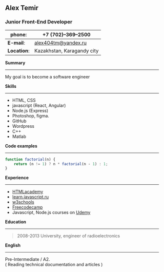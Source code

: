  ## Alex Temir    
 ### Junior Front-End Developer   
**phone**:| +7 (702)–369–2500  
------------ | ------------- 
**E-mail**:| alex404tm@yandex.ru   
**Location**:| Kazakhstan, Karagandy city  

**Summary**  
***
My goal is to become a software engineer

**Skills**  
***
* HTML, CSS
* javascript (React, Angular)
* Node.js (Express)
* Photoshop, figma.
* GitHub
* Wordpress
* C++
* Matlab

**Code examples**   
***
```javascript
function factorial(n) {
    return (n != 1) ? n * factorial(n ‐ 1) : 1;
}
```
**Experience**  
***

* [HTMLacademy](https://htmlacademy.ru)
* [learn.javascript.ru](https://learn.javascript.ru)
* [w3schools](https://www.w3schools.com)
* [Freecodecamp](https://www.freecodecamp.org)
* Javascript, Node.js courses on [Udemy](www.udemy.com/‎)

**Education** 
***
>2008-2013 University, engineer of radioelectronics  

**English**  
***
 Pre-Intermediate / A2.  
 ( Reading technical documentation and articles )
